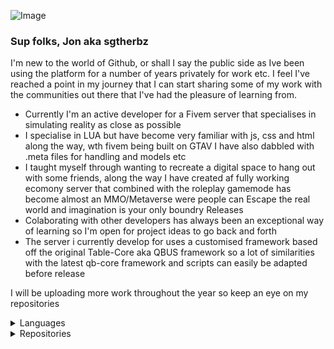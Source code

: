 ![Image](https://i.imgur.com/Oi8isF9.png)

### Sup folks, Jon aka sgtherbz 

I'm new to the world of Github, or shall I say the public side as Ive been using the platform for a number of years privately for work etc. I feel I've reached a point in my journey that I can start sharing some of my work with the communities out there that I've had the pleasure of learning from. 


- Currently I'm an active developer for a Fivem server that specialises in simulating reality as close as possible 
- I specialise in LUA but have become very familiar with js, css and html along the way, wth fivem being built on GTAV I have also dabbled with .meta files for handling and models etc  
- I taught myself through wanting to recreate a digital space to hang out with some friends, along the way I have created af fully working ecomony server that combined with the roleplay gamemode has become almost an MMO/Metaverse were people can Escape the real world and imagination is your only boundry 
Releases
- Colaborating with other developers has always been an exceptional way of learning so I'm open for project ideas to go back and forth 
- The server i currently develop for uses a customised framework based off the original Table-Core aka QBUS framework so a lot of similarities with the latest qb-core framework and scripts can easily be adapted before release

I will be uploading more work throughout the year so keep an eye on my repositories

<details>
  <summary>Languages</summary>

  
- LUA
- JS
- CSS
- HTML
  
</details>

<details>
  <summary>Repositories</summary>

  
[Stolen Wheel script](https://github.com/sgtherbz/stolenrims)
  
</details>

 
